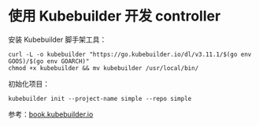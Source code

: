 # 使用 Kubebuilder 开发 controller

安装 Kubebuilder 脚手架工具：

```shell
curl -L -o kubebuilder "https://go.kubebuilder.io/dl/v3.11.1/$(go env GOOS)/$(go env GOARCH)"
chmod +x kubebuilder && mv kubebuilder /usr/local/bin/
```

初始化项目：

```shell
kubebuilder init --project-name simple --repo simple
```

参考：[book.kubebuilder.io](https://book.kubebuilder.io/)
